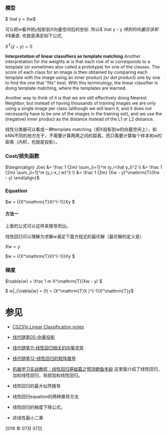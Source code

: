 ### 模型
$ \hat y = Xw$

可以把$w$看作把$y$投影到$X$向量空间后的坐标.  所以$ \hat y  - y $得到的向量应该和$X$垂直. 也就是满足如下公式.

$X^T (\hat y - y) = 0$





**Interpretation of linear classifiers as template matching**
Another interpretation for the weights w is that each row of w corresponds to a template (or sometimes also called a prototype) for one of the classes. The score of each class for an image is then obtained by comparing each template with the image using an inner product (or dot product) one by one to find the one that “fits” best. With this terminology, the linear classifier is doing template matching, where the templates are learned. 

Another way to think of it is that we are still effectively doing Nearest Neighbor, but instead of having thousands of training images we are only using a single image per class (although we will learn it, and it does not necessarily have to be one of the images in the training set), and we use the (negative) inner product as the distance instead of the L1 or L2 distance.

线性分类器可以看成一种template matching（把X投影到w的向量空间上），和kNN不同的地方在于，不需要计算两两之间的距离，而只需要计算每个样本和w的距离（内积，也就是投影）。


### Cost/损失函数

$\begin{align}
J(w) &= \frac 1 {2m}  \sum_{i=1}^m (y_i-\hat y_i)^2    \\
     &= \frac 1 {2m}  \sum_{i=1}^m (y_i-x_i w)^2    \\
     &= \frac 1 {2m} (Xw - y)^\mathrm{T}(Xw - y)     
\end{align}$

### Equation

$w =  {(X^\mathrm{T}X)^{-1}}Xy $ 

#### 方法一

上面的公式可以这样来推导而出。

线性回归可以理解为求解w满足下面方程式的最优解（最优解的定义是）

$X  w = y$ 

$w =  {(X^\mathrm{T}X)^{-1}}Xy $

### 梯度

$\nabla{w} = \frac 1 m X^\mathrm{T}(Xw - y)  $ 

$ w|_{\nabla{w} = 0}  = (X^\mathrm{T}X )^{-1}X^\mathrm{T}y$

# 参见

- [CS231n Linear Classification notes](http://cs231n.github.io/linear-classify/)
- [线代随笔05-向量投影](<http://bourneli.github.io/linear-algebra/2016/03/05/linear-algebra-05-projection-and-linear-regression.html>)
- [线代随笔11-线性回归相关的向量求导]( http://bourneli.github.io/linear-algebra/calculus/2016/04/28/linear-algebra-11-derivate-of-linear-regression.html)
- [线代随笔12-线性回归的矩阵推导](http://bourneli.github.io/linear-algebra/calculus/2016/04/30/linear-algebra-12-linear-regression-matrix-calulation.html )
- [机器学习实战教程：线性回归基础篇之预测鲍鱼年龄](http://cuijiahua.com/blog/2017/11/ml_11_regression_1.html) 这里面介绍了线性回归，加权线性回归，局部加权线性回归。





- 线性回归的最大似然推导
- 线性回归equation的两种推导方法
- 线性回归的梯度下降公式。
- 非线性最小二乘



2016 年 07月 07日 

[^LaTeX]: 支持 **LaTeX** 编辑显示支持，例如：$\sum_{i=1}^n a_i=0$， 访问 [MathJax][4] 参考更多使用方法。
[^code]: 代码高亮功能支持包括 Java, Python, JavaScript 在内的，**四十一**种主流编程语言。

[1]: https://www.zybuluo.com/mdeditor?url=https://www.zybuluo.com/static/editor/md-help.markdown
[2]: https://www.zybuluo.com/mdeditor?url=https://www.zybuluo.com/static/editor/md-help.markdown#cmd-markdown-高阶语法手册
[3]: http://weibo.com/ghosert
[4]: http://meta.math.stackexchange.com/questions/5020/mathjax-basic-tutorial-and-quick-reference